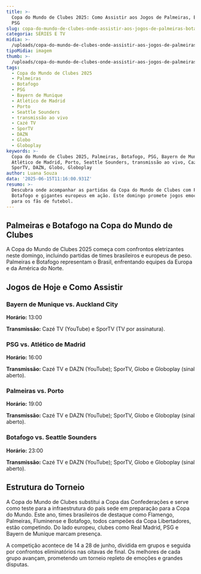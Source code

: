 ```yaml
---
title: >-
  Copa do Mundo de Clubes 2025: Como Assistir aos Jogos de Palmeiras, Botafogo e
  PSG
slug: copa-do-mundo-de-clubes-onde-assistir-aos-jogos-de-palmeiras-botafogo-e-psg
categoria: SÉRIES E TV
midia: >-
  /uploads/copa-do-mundo-de-clubes-onde-assistir-aos-jogos-de-palmeiras-botafogo-e-psg-thumb.png
tipoMidia: imagem
thumb: >-
  /uploads/copa-do-mundo-de-clubes-onde-assistir-aos-jogos-de-palmeiras-botafogo-e-psg-thumb.png
tags:
  - Copa do Mundo de Clubes 2025
  - Palmeiras
  - Botafogo
  - PSG
  - Bayern de Munique
  - Atlético de Madrid
  - Porto
  - Seattle Sounders
  - transmissão ao vivo
  - Cazé TV
  - SporTV
  - DAZN
  - Globo
  - Globoplay
keywords: >-
  Copa do Mundo de Clubes 2025, Palmeiras, Botafogo, PSG, Bayern de Munique,
  Atlético de Madrid, Porto, Seattle Sounders, transmissão ao vivo, Cazé TV,
  SporTV, DAZN, Globo, Globoplay
author: Luana Souza
data: '2025-06-15T11:16:00.931Z'
resumo: >-
  Descubra onde acompanhar as partidas da Copa do Mundo de Clubes com Palmeiras,
  Botafogo e gigantes europeus em ação. Este domingo promete jogos emocionantes
  para os fãs de futebol.
---
```


## Palmeiras e Botafogo na Copa do Mundo de Clubes

A Copa do Mundo de Clubes 2025 começa com confrontos eletrizantes neste domingo, incluindo partidas de times brasileiros e europeus de peso. Palmeiras e Botafogo representam o Brasil, enfrentando equipes da Europa e da América do Norte.

## Jogos de Hoje e Como Assistir

### Bayern de Munique vs. Auckland City

**Horário:** 13:00

**Transmissão:** Cazé TV (YouTube) e SporTV (TV por assinatura).

### PSG vs. Atlético de Madrid

**Horário:** 16:00

**Transmissão:** Cazé TV e DAZN (YouTube); SporTV, Globo e Globoplay (sinal aberto).

### Palmeiras vs. Porto

**Horário:** 19:00

**Transmissão:** Cazé TV e DAZN (YouTube); SporTV, Globo e Globoplay (sinal aberto).

### Botafogo vs. Seattle Sounders

**Horário:** 23:00

**Transmissão:** Cazé TV e DAZN (YouTube); SporTV, Globo e Globoplay (sinal aberto).

## Estrutura do Torneio

A Copa do Mundo de Clubes substitui a Copa das Confederações e serve como teste para a infraestrutura do país sede em preparação para a Copa do Mundo. Este ano, times brasileiros de destaque como Flamengo, Palmeiras, Fluminense e Botafogo, todos campeões da Copa Libertadores, estão competindo. Do lado europeu, clubes como Real Madrid, PSG e Bayern de Munique marcam presença.

A competição acontece de 14 a 28 de junho, dividida em grupos e seguida por confrontos eliminatórios nas oitavas de final. Os melhores de cada grupo avançam, prometendo um torneio repleto de emoções e grandes disputas.

